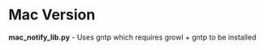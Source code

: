 Mac Version
========


**mac\_notify\_lib.py** - Uses gntp which requires growl + gntp to be installed

